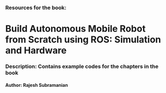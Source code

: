 ### Resources for the book: 
# Build Autonomous Mobile Robot from Scratch using ROS: Simulation and Hardware
### Description: Contains example codes for the chapters in the book
#### Author: Rajesh Subramanian
